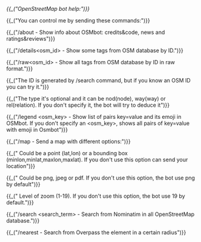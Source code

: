 *{{_("OpenStreetMap bot help:")}}*

{{_("You can control me by sending these commands:")}}

{{_("/about - Show info about OSMbot: credits&code, news and ratings&reviews")}}

{{_("/details<type><osm_id> - Show some tags from OSM database by ID.")}}

{{_("/raw<type><osm_id> - Show all tags from OSM database by ID in raw format.")}}

{{_("The ID is generated by /search command, but if you know an OSM ID you can try it.")}}

{{_("The type it's optional and it can be nod(node), way(way) or rel(relation). If you don't specify it, the bot will try to deduce it")}}

{{_("/legend <osm_key> - Show list of pairs key=value and its emoji in OSMbot. If you don't specify an <osm_key>, shows all pairs of key=value with emoji in Osmbot")}}

{{_("/map <coord> <format> <scale> - Send a map with different options:")}}

{{_("<coord> Could be a point (lat,lon) or a bounding box (minlon,minlat,maxlon,maxlat). If you don't use this option can send your location")}}

{{_("<format> Could be png, jpeg or pdf. If you don't use this option, the bot use png by default")}}

{{_("<scale> Level of zoom (1-19). If you don't use this option, the bot use 19 by default.")}}

{{_("/search <search_term> - Search from Nominatim in all OpenStreetMap database.")}}

{{_("/nearest <type> <optional meters> - Search from Overpass the element in a certain radius")}}
